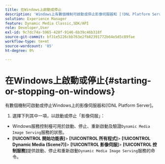 ```yaml
---
title: 在Windows上啟動或停止
description: 'Windows上有數個機制可啟動或停止影像伺服器和 [!DNL Platform Server] '
solution: Experience Manager
feature: Dynamic Media Classic,SDK/API
role: Developer,User
exl-id: 9c7dc74a-5965-428f-9146-6b39c46b318f
source-git-commit: bf31e5226cbb763e2fb82391772b64e5d5c89fae
workflow-type: tm+mt
source-wordcount: '85'
ht-degree: 0%

---
```


# 在Windows上啟動或停止{#starting-or-stopping-on-windows}

有數個機制可啟動或停止Windows上的影像伺服器和[!DNL Platform Server]。

1. 選擇下列其中一項，以啟動或停止「影像伺服」：

* Windows服務控制檯可用於啟動、停止、重新啟動及驗證`Dynamic Media Image Serving`服務的狀態。
* **[!UICONTROL 開始功能表]**> **[!UICONTROL 所有程式]**> **[!UICONTROL Dynamic Media (Scene7)]**> **[!UICONTROL 影像伺服]**> **[!UICONTROL 控制服務]**&#x200B;提供啟動、停止和重新啟動`Dynamic Media Image Serving`服務的命令。
